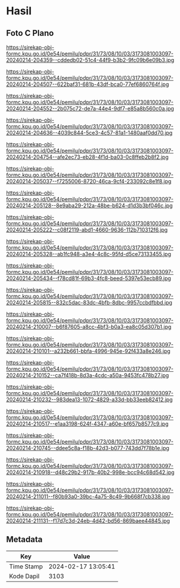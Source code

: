 # Hasil

## Foto C Plano

https://sirekap-obj-formc.kpu.go.id/0e54/pemilu/pdpr/31/73/08/10/03/3173081003097-20240214-204359--cddedb02-51c4-44f9-b3b2-9fc09b6e09b3.jpg

https://sirekap-obj-formc.kpu.go.id/0e54/pemilu/pdpr/31/73/08/10/03/3173081003097-20240214-204507--622baf31-681b-43df-bca0-77ef6860764f.jpg

https://sirekap-obj-formc.kpu.go.id/0e54/pemilu/pdpr/31/73/08/10/03/3173081003097-20240214-204552--2b075c72-de7a-44e4-9df7-e85a8b560c0a.jpg

https://sirekap-obj-formc.kpu.go.id/0e54/pemilu/pdpr/31/73/08/10/03/3173081003097-20240214-204636--4039c844-5ce3-4c57-81a1-1480aaf0dd70.jpg

https://sirekap-obj-formc.kpu.go.id/0e54/pemilu/pdpr/31/73/08/10/03/3173081003097-20240214-204754--afe2ec73-eb28-4f1d-ba03-0c8ffeb2b8f2.jpg

https://sirekap-obj-formc.kpu.go.id/0e54/pemilu/pdpr/31/73/08/10/03/3173081003097-20240214-205037--f7255006-8720-46ca-9cf4-233092c8e1f8.jpg

https://sirekap-obj-formc.kpu.go.id/0e54/pemilu/pdpr/31/73/08/10/03/3173081003097-20240214-205128--8e9aba29-212a-48be-b624-d1d3b3bf046c.jpg

https://sirekap-obj-formc.kpu.go.id/0e54/pemilu/pdpr/31/73/08/10/03/3173081003097-20240214-205222--c08f2119-abd1-4660-9636-112b710312f6.jpg

https://sirekap-obj-formc.kpu.go.id/0e54/pemilu/pdpr/31/73/08/10/03/3173081003097-20240214-205328--ab1fc948-a3e4-4c8c-95fd-d5ce73133455.jpg

https://sirekap-obj-formc.kpu.go.id/0e54/pemilu/pdpr/31/73/08/10/03/3173081003097-20240214-205434--f78cd81f-69b3-4fc8-beed-5397e53ecb89.jpg

https://sirekap-obj-formc.kpu.go.id/0e54/pemilu/pdpr/31/73/08/10/03/3173081003097-20240214-205815--832c5dac-83dc-4bfb-8dbc-9957ccbdfbbd.jpg

https://sirekap-obj-formc.kpu.go.id/0e54/pemilu/pdpr/31/73/08/10/03/3173081003097-20240214-210007--b6f87605-a8cc-4bf3-b0a3-ea8c05d307b1.jpg

https://sirekap-obj-formc.kpu.go.id/0e54/pemilu/pdpr/31/73/08/10/03/3173081003097-20240214-210101--a232b661-bbfa-4996-945e-92f433a8e246.jpg

https://sirekap-obj-formc.kpu.go.id/0e54/pemilu/pdpr/31/73/08/10/03/3173081003097-20240214-210152--ca7f418b-8d3a-4cdc-a50a-9453fc478b27.jpg

https://sirekap-obj-formc.kpu.go.id/0e54/pemilu/pdpr/31/73/08/10/03/3173081003097-20240214-210232--983dea13-1072-4829-a33d-bb33eeb82412.jpg

https://sirekap-obj-formc.kpu.go.id/0e54/pemilu/pdpr/31/73/08/10/03/3173081003097-20240214-210517--e1aa3198-624f-4347-a60e-bf657b8577c9.jpg

https://sirekap-obj-formc.kpu.go.id/0e54/pemilu/pdpr/31/73/08/10/03/3173081003097-20240214-210745--ddee5c8a-f18b-42d3-b077-743dd7f78b1e.jpg

https://sirekap-obj-formc.kpu.go.id/0e54/pemilu/pdpr/31/73/08/10/03/3173081003097-20240214-210918--d48c29b2-917b-40b2-998e-bcc94c68d542.jpg

https://sirekap-obj-formc.kpu.go.id/0e54/pemilu/pdpr/31/73/08/10/03/3173081003097-20240214-211011--f80b93a0-39bc-4a75-8c49-9b668f7cb338.jpg

https://sirekap-obj-formc.kpu.go.id/0e54/pemilu/pdpr/31/73/08/10/03/3173081003097-20240214-211131--f17d7c3d-24eb-4d42-bd56-869baee44845.jpg


## Metadata

| Key        | Value               |
| ---------- | ------------------- |
| Time Stamp | 2024-02-17 13:05:41 |
| Kode Dapil | 3103                |



